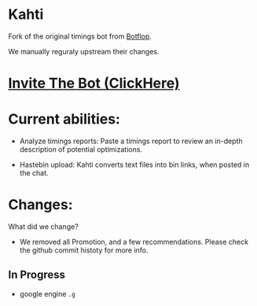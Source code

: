 # Kahti

Fork of the original timings bot from 
[Botflop](https://github.com/Pemigrade/botflop).

We manually reguraly upstream their changes.


# [Invite The Bot (ClickHere)](https://discord.com/oauth2/authorize?client_id=801178754772500500&permissions=68608&scope=bot)


# Current abilities:

- Analyze timings reports:
Paste a timings report to review an in-depth description of potential optimizations.

- Hastebin upload:
Kahti converts text files into bin links, when posted in the chat.

# Changes:

What did we change? 
- We removed all Promotion, and a few recommendations. Please check the github commit histoty for more info.


## In Progress
* google engine `.g`
